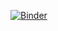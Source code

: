 [![Binder](https://mybinder.org/badge_logo.svg)](https://mybinder.org/v2/gh/shaider06678/my-first-binder/HEAD)
